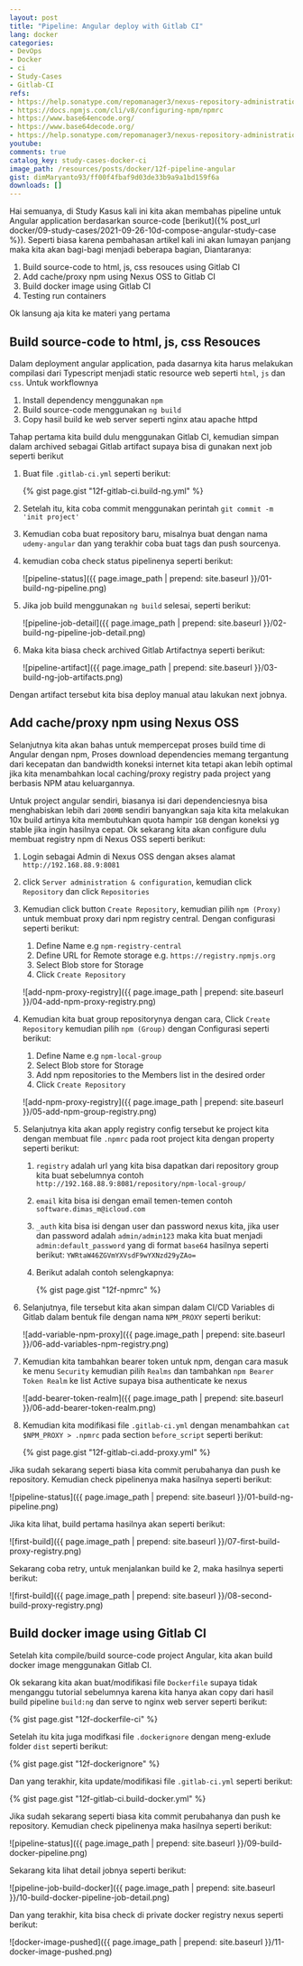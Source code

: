 ```yaml
---
layout: post
title: "Pipeline: Angular deploy with Gitlab CI"
lang: docker
categories:
- DevOps
- Docker
- ci
- Study-Cases
- Gitlab-CI
refs: 
- https://help.sonatype.com/repomanager3/nexus-repository-administration/formats/npm-registry
- https://docs.npmjs.com/cli/v8/configuring-npm/npmrc
- https://www.base64encode.org/
- https://www.base64decode.org/
- https://help.sonatype.com/repomanager3/nexus-repository-administration/access-control/realms
youtube: 
comments: true
catalog_key: study-cases-docker-ci
image_path: /resources/posts/docker/12f-pipeline-angular
gist: dimMaryanto93/ff00f4fbaf9d03de33b9a9a1bd159f6a
downloads: []
---
```


Hai semuanya, di Study Kasus kali ini kita akan membahas pipeline untuk Angular application berdasarkan source-code [berikut]({% post_url docker/09-study-cases/2021-09-26-10d-compose-angular-study-case %}). Seperti biasa karena pembahasan artikel kali ini akan lumayan panjang maka kita akan bagi-bagi menjadi beberapa bagian, Diantaranya:

1. Build source-code to html, js, css resouces using Gitlab CI
2. Add cache/proxy npm using Nexus OSS to Gitlab CI
3. Build docker image using Gitlab CI
4. Testing run containers

Ok lansung aja kita ke materi yang pertama

## Build source-code to html, js, css Resouces

Dalam deployment angular application, pada dasarnya kita harus melakukan compilasi dari Typescript menjadi static resource web seperti `html`, `js` dan `css`. Untuk workflownya 

1. Install dependency menggunakan `npm`
2. Build source-code menggunakan `ng build`
3. Copy hasil build ke web server seperti nginx atau apache httpd

Tahap pertama kita build dulu menggunakan Gitlab CI, kemudian simpan dalam archived sebagai Gitlab artifact supaya bisa di gunakan next job seperti berikut

1. Buat file `.gitlab-ci.yml` seperti berikut:

    {% gist page.gist "12f-gitlab-ci.build-ng.yml" %}

2. Setelah itu, kita coba commit menggunakan perintah `git commit -m 'init project'` 

3. Kemudian coba buat repository baru, misalnya buat dengan nama `udemy-angular` dan yang terakhir coba buat tags dan push sourcenya. 

4. kemudian coba check status pipelinenya seperti berikut:

    ![pipeline-status]({{ page.image_path | prepend: site.baseurl }}/01-build-ng-pipeline.png)

5. Jika job build menggunakan `ng build` selesai, seperti berikut:

    ![pipeline-job-detail]({{ page.image_path | prepend: site.baseurl }}/02-build-ng-pipeline-job-detail.png)

6. Maka kita biasa check archived Gitlab Artifactnya seperti berikut:

    ![pipeline-artifact]({{ page.image_path | prepend: site.baseurl }}/03-build-ng-job-artifacts.png)

Dengan artifact tersebut kita bisa deploy manual atau lakukan next jobnya.

## Add cache/proxy npm using Nexus OSS

Selanjutnya kita akan bahas untuk mempercepat proses build time di Angular dengan npm, Proses download dependencies memang tergantung dari kecepatan dan bandwidth koneksi internet kita tetapi akan lebih optimal jika kita menambahkan local caching/proxy registry pada project yang berbasis NPM atau keluargannya.

Untuk project angular sendiri, biasanya isi dari dependenciesnya bisa menghabiskan lebih dari `200MB` sendiri banyangkan saja kita kita melakukan 10x build artinya kita membutuhkan quota hampir `1GB` dengan koneksi yg stable jika ingin hasilnya cepat. Ok sekarang kita akan configure dulu membuat registry npm di Nexus OSS seperti berikut:

1. Login sebagai Admin di Nexus OSS dengan akses alamat `http://192.168.88.9:8081`
2. click `Server administration & configuration`, kemudian click `Repository` dan click `Repositories`
3. Kemudian click button `Create Repository`, kemudian pilih `npm (Proxy)` untuk membuat proxy dari npm registry central. Dengan configurasi seperti berikut:
    1. Define Name e.g `npm-registry-central`
    2. Define URL for Remote storage e.g. `https://registry.npmjs.org`
    3. Select Blob store for Storage
    4. Click `Create Repository`

    ![add-npm-proxy-registry]({{ page.image_path | prepend: site.baseurl }}/04-add-npm-proxy-registry.png)

4. Kemudian kita buat group repositorynya dengan cara, Click `Create Repository` kemudian pilih `npm (Group)` dengan Configurasi seperti berikut:
    1. Define Name e.g `npm-local-group`
    2. Select Blob store for Storage
    3. Add npm repositories to the Members list in the desired order
    4. Click `Create Repository`

    ![add-npm-proxy-registry]({{ page.image_path | prepend: site.baseurl }}/05-add-npm-group-registry.png)

5. Selanjutnya kita akan apply registry config tersebut ke project kita dengan membuat file `.npmrc` pada root project kita dengan property seperti berikut:
    1. `registry` adalah url yang kita bisa dapatkan dari repository group kita buat sebelumnya contoh `http://192.168.88.9:8081/repository/npm-local-group/`
    2. `email` kita bisa isi dengan email temen-temen contoh `software.dimas_m@icloud.com`
    3. `_auth` kita bisa isi dengan user dan password nexus kita, jika user dan password adalah `admin/admin123` maka kita buat menjadi `admin:default_password` yang di format `base64` hasilnya seperti berikut: `YWRtaW46ZGVmYXVsdF9wYXNzd29yZAo=`
    4. Berikut adalah contoh selengkapnya:

        {% gist page.gist "12f-npmrc" %}

6. Selanjutnya, file tersebut kita akan simpan dalam CI/CD Variables di Gitlab dalam bentuk file dengan nama `NPM_PROXY` seperti berikut:

    ![add-variable-npm-proxy]({{ page.image_path | prepend: site.baseurl }}/06-add-variables-npm-registry.png)

7. Kemudian kita tambahkan bearer token untuk npm, dengan cara masuk ke menu `Security` kemudian pilih `Realms` dan tambahkan `npm Bearer Token Realm` ke list Active supaya bisa authenticate ke nexus

    ![add-bearer-token-realm]({{ page.image_path | prepend: site.baseurl }}/06-add-bearer-token-realm.png)

8. Kemudian kita modifikasi file `.gitlab-ci.yml` dengan menambahkan `cat $NPM_PROXY > .npmrc` pada section `before_script` seperti berikut:

    {% gist page.gist "12f-gitlab-ci.add-proxy.yml" %}

Jika sudah sekarang seperti biasa kita commit perubahanya dan push ke repository. Kemudian check pipelinenya maka hasilnya seperti berikut:

![pipeline-status]({{ page.image_path | prepend: site.baseurl }}/01-build-ng-pipeline.png)

Jika kita lihat, build pertama hasilnya akan seperti berikut:

![first-build]({{ page.image_path | prepend: site.baseurl }}/07-first-build-proxy-registry.png)

Sekarang coba retry, untuk menjalankan build ke 2, maka hasilnya seperti berikut:

![first-build]({{ page.image_path | prepend: site.baseurl }}/08-second-build-proxy-registry.png)

## Build docker image using Gitlab CI

Setelah kita compile/build source-code project Angular, kita akan build docker image menggunakan Gitlab CI.

Ok sekarang kita akan buat/modifikasi file `Dockerfile` supaya tidak menganggu tutorial sebelumnya karena kita hanya akan copy dari hasil build pipeline `build:ng` dan serve to nginx web server seperti berikut:

{% gist page.gist "12f-dockerfile-ci" %}

Setelah itu kita juga modifkasi file `.dockerignore` dengan meng-exlude folder `dist` seperti berikut:

{% gist page.gist "12f-dockerignore" %}

Dan yang terakhir, kita update/modifikasi file `.gitlab-ci.yml` seperti berikut:

{% gist page.gist "12f-gitlab-ci.build-docker.yml" %}

Jika sudah sekarang seperti biasa kita commit perubahanya dan push ke repository. Kemudian check pipelinenya maka hasilnya seperti berikut:

![pipeline-status]({{ page.image_path | prepend: site.baseurl }}/09-build-docker-pipeline.png)

Sekarang kita lihat detail jobnya seperti berikut:

![pipeline-job-build-docker]({{ page.image_path | prepend: site.baseurl }}/10-build-docker-pipeline-job-detail.png)

Dan yang terakhir, kita bisa check di private docker registry nexus seperti berikut:

![docker-image-pushed]({{ page.image_path | prepend: site.baseurl }}/11-docker-image-pushed.png)